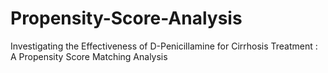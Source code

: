 # Propensity-Score-Analysis
Investigating the Effectiveness of D-Penicillamine for Cirrhosis Treatment : A Propensity Score Matching 
Analysis
